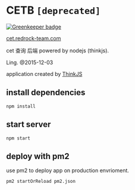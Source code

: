 # CETB `[deprecated]`

[![Greenkeeper badge](https://badges.greenkeeper.io/wssgcg1213/cetb.svg)](https://greenkeeper.io/)

[cet.redrock-team.com](http://cet.redrock-team.com)

cet 查询 后端 powered by nodejs (thinkjs).

Ling. @2015-12-03

application created by [ThinkJS](http://www.thinkjs.org)

## install dependencies

``` 
npm install
```

## start server

``` 
npm start
```

## deploy with pm2

use pm2 to deploy app on production envrioment.

``` 
pm2 startOrReload pm2.json
```
